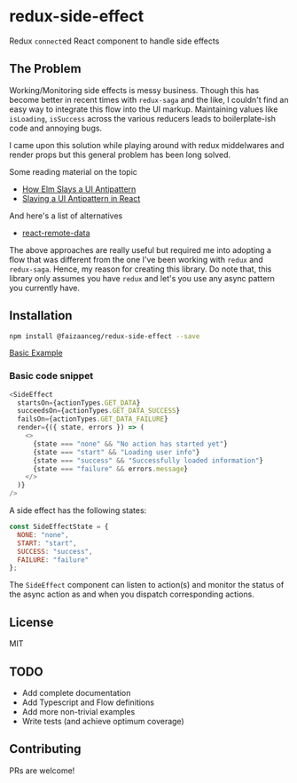 # redux-side-effect

Redux `connect`ed React component to handle side effects

## The Problem

Working/Monitoring side effects is messy business. Though this has become better
in recent times with `redux-saga` and the like, I couldn't find an easy way to
integrate this flow into the UI markup. Maintaining values like `isLoading`,
`isSuccess` across the various reducers leads to boilerplate-ish code and
annoying bugs.

I came upon this solution while playing around with redux middelwares and render
props but this general problem has been long solved.

Some reading material on the topic

* [How Elm Slays a UI Antipattern](http://blog.jenkster.com/2016/06/how-elm-slays-a-ui-antipattern.html)
* [Slaying a UI Antipattern in React](https://medium.com/javascript-inside/slaying-a-ui-antipattern-in-react-64a3b98242c)

And here's a list of alternatives

* [react-remote-data](https://github.com/jackfranklin/react-remote-data)

The above approaches are really useful but required me into adopting a flow that
was different from the one I've been working with `redux` and `redux-saga`.
Hence, my reason for creating this library. Do note that, this library only
assumes you have `redux` and let's you use any async pattern you currently have.

## Installation

```bash
npm install @faizaanceg/redux-side-effect --save
```

[Basic Example](https://codesandbox.io/s/n4om27o3x0)

### Basic code snippet

```js
<SideEffect
  startsOn={actionTypes.GET_DATA}
  succeedsOn={actionTypes.GET_DATA_SUCCESS}
  failsOn={actionTypes.GET_DATA_FAILURE}
  render={({ state, errors }) => (
    <>
      {state === "none" && "No action has started yet"}
      {state === "start" && "Loading user info"}
      {state === "success" && "Successfully loaded information"}
      {state === "failure" && errors.message}
    </>
  )}
/>
```

A side effect has the following states:

```js
const SideEffectState = {
  NONE: "none",
  START: "start",
  SUCCESS: "success",
  FAILURE: "failure"
};
```

The `SideEffect` component can listen to action(s) and monitor the status of the
async action as and when you dispatch corresponding actions.

## License

MIT

## TODO

* Add complete documentation
* Add Typescript and Flow definitions
* Add more non-trivial examples
* Write tests (and achieve optimum coverage)

## Contributing

PRs are welcome!
